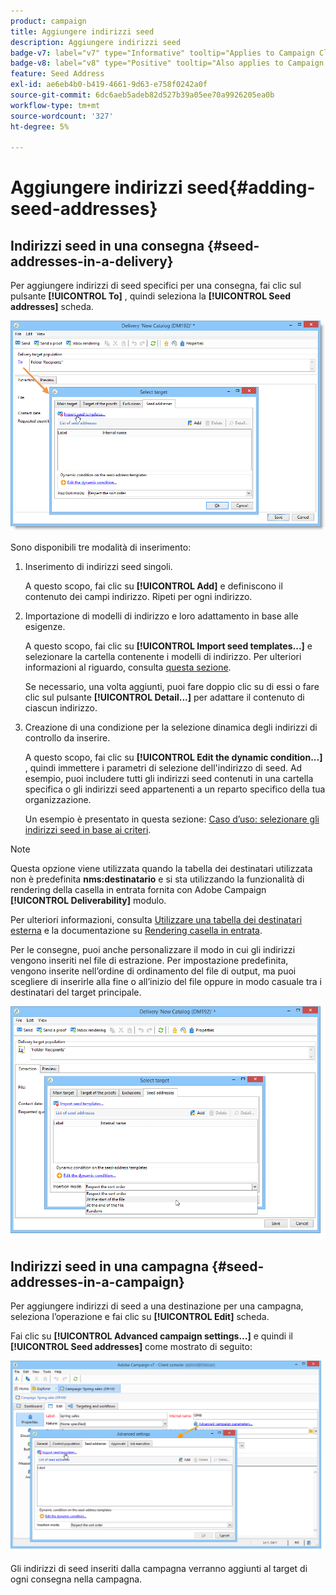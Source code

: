 ```yaml
---
product: campaign
title: Aggiungere indirizzi seed
description: Aggiungere indirizzi seed
badge-v7: label="v7" type="Informative" tooltip="Applies to Campaign Classic v7"
badge-v8: label="v8" type="Positive" tooltip="Also applies to Campaign v8"
feature: Seed Address
exl-id: ae6eb4b0-b419-4661-9d63-e758f0242a0f
source-git-commit: 6dc6aeb5adeb82d527b39a05ee70a9926205ea0b
workflow-type: tm+mt
source-wordcount: '327'
ht-degree: 5%

---
```


# Aggiungere indirizzi seed{#adding-seed-addresses}



## Indirizzi seed in una consegna {#seed-addresses-in-a-delivery}

Per aggiungere indirizzi di seed specifici per una consegna, fai clic sul pulsante **[!UICONTROL To]** , quindi seleziona la **[!UICONTROL Seed addresses]** scheda.

![](assets/s_ncs_user_edit_del_addresses_tab.png)

Sono disponibili tre modalità di inserimento:

1. Inserimento di indirizzi seed singoli.

   A questo scopo, fai clic su **[!UICONTROL Add]** e definiscono il contenuto dei campi indirizzo. Ripeti per ogni indirizzo.

1. Importazione di modelli di indirizzo e loro adattamento in base alle esigenze.

   A questo scopo, fai clic su **[!UICONTROL Import seed templates...]** e selezionare la cartella contenente i modelli di indirizzo. Per ulteriori informazioni al riguardo, consulta [questa sezione](creating-seed-addresses.md#creating-seed-address-templates).

   Se necessario, una volta aggiunti, puoi fare doppio clic su di essi o fare clic sul pulsante **[!UICONTROL Detail...]** per adattare il contenuto di ciascun indirizzo.

1. Creazione di una condizione per la selezione dinamica degli indirizzi di controllo da inserire.

   A questo scopo, fai clic su **[!UICONTROL Edit the dynamic condition...]** , quindi immettere i parametri di selezione dell&#39;indirizzo di seed. Ad esempio, puoi includere tutti gli indirizzi seed contenuti in una cartella specifica o gli indirizzi seed appartenenti a un reparto specifico della tua organizzazione.

   Un esempio è presentato in questa sezione: [Caso d’uso: selezionare gli indirizzi seed in base ai criteri](use-case--selecting-seed-addresses-on-criteria.md).

>[!NOTE]
>
>Questa opzione viene utilizzata quando la tabella dei destinatari utilizzata non è predefinita **nms:destinatario** e si sta utilizzando la funzionalità di rendering della casella in entrata fornita con Adobe Campaign **[!UICONTROL Deliverability]** modulo.
>
>Per ulteriori informazioni, consulta [Utilizzare una tabella dei destinatari esterna](using-an-external-recipient-table.md) e la documentazione su [Rendering casella in entrata](inbox-rendering.md).

Per le consegne, puoi anche personalizzare il modo in cui gli indirizzi vengono inseriti nel file di estrazione. Per impostazione predefinita, vengono inserite nell’ordine di ordinamento del file di output, ma puoi scegliere di inserirle alla fine o all’inizio del file oppure in modo casuale tra i destinatari del target principale.

![](assets/s_ncs_user_edit_del_addresses_sort.png)

## Indirizzi seed in una campagna {#seed-addresses-in-a-campaign}

Per aggiungere indirizzi di seed a una destinazione per una campagna, seleziona l’operazione e fai clic su **[!UICONTROL Edit]** scheda.

Fai clic su **[!UICONTROL Advanced campaign settings...]** e quindi il **[!UICONTROL Seed addresses]** come mostrato di seguito:

![](assets/s_ncs_user_edit_op_addresses_tab.png)

Gli indirizzi di seed inseriti dalla campagna verranno aggiunti al target di ogni consegna nella campagna.
